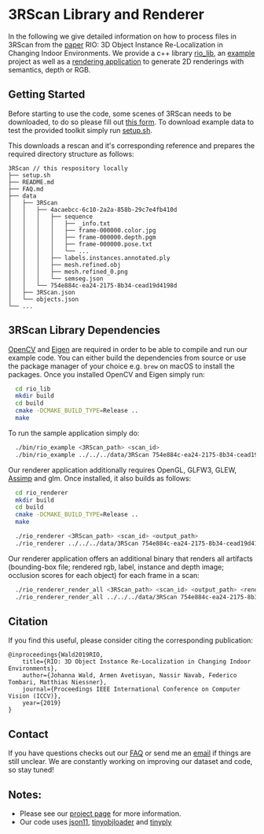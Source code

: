 # 3RScan Library and Renderer

In the following we give detailed information on how to process files in 3RScan from the [paper](https://arxiv.org/abs/1908.06109) RIO: 3D Object Instance Re-Localization in Changing Indoor Environments. We provide a c++ library [rio_lib](https://github.com/WaldJohannaU/3RScan/tree/master/c++/rio_lib/src/rio_lib), an [example](https://github.com/WaldJohannaU/3RScan/tree/master/c++/rio_lib/src/example) project as well as a [rendering application](https://github.com/WaldJohannaU/3RScan/tree/master/c++/rio_renderer) to generate 2D renderings with semantics, depth or RGB.

## Getting Started

Before starting to use the code, some scenes of 3RScan needs to be downloaded, to do so please fill out [this form](https://forms.gle/NvL5dvB4tSFrHfQH6). To download example data to test the provided toolkit simply run [setup.sh](https://github.com/WaldJohannaU/3RScan/tree/master/setup.sh).

This downloads a rescan and it's corresponding reference and prepares the required directory structure as follows:

```
3RScan // this respository locally
├── setup.sh
├── README.md
├── FAQ.md
├── data
│	├── 3RScan
│	│	├── 4acaebcc-6c10-2a2a-858b-29c7e4fb410d
│	│	│	├── sequence
│	│	│	│	├── _info.txt
│	│	│	│	├── frame-000000.color.jpg
│	│	│	│	├── frame-000000.depth.pgm
│	│	│	│	├── frame-000000.pose.txt
│	│	│	│	└── ...
│	│	│	├── labels.instances.annotated.ply
│	│	│	├── mesh.refined.obj
│	│	│	├── mesh.refined_0.png
│	│	│	└── semseg.json
│	│	└── 754e884c-ea24-2175-8b34-cead19d4198d
│	├── 3RScan.json
│	└── objects.json
└── ...
```

## 3RScan Library Dependencies

[OpenCV](https://github.com/opencv/opencv) and [Eigen](https://github.com/libigl/eigen) are required in order to be able to compile and run our example code. You can either build the dependencies from source or use the package manager of your choice e.g. ``brew`` on macOS to install the packages. Once you installed OpenCV and Eigen simply run:

```bash
  cd rio_lib
  mkdir build
  cd build
  cmake -DCMAKE_BUILD_TYPE=Release ..
  make
```

To run the sample application simply do:

```bash  
  ./bin/rio_example <3RScan_path> <scan_id>
  ./bin/rio_example ../../../data/3RScan 754e884c-ea24-2175-8b34-cead19d4198d
```

Our renderer application additionally requires OpenGL, GLFW3, GLEW, [Assimp](https://github.com/assimp/assimp) and glm. Once installed, it also builds as follows:

```bash
  cd rio_renderer
  mkdir build
  cd build
  cmake -DCMAKE_BUILD_TYPE=Release ..
  make
```

```bash
  ./rio_renderer <3RScan_path> <scan_id> <output_path>
  ./rio_renderer ../../../data/3RScan 754e884c-ea24-2175-8b34-cead19d4198d ./
```

Our renderer application offers an additional binary that renders all artifacts (bounding-box file; rendered rgb, label, instance and depth image; occlusion scores for each object) for each frame in a scan:

```bash
  ./rio_renderer_render_all <3RScan_path> <scan_id> <output_path> <render_only_occlusions> <fov_scale>
  ./rio_renderer_render_all ../../../data/3RScan 754e884c-ea24-2175-8b34-cead19d4198d ./ 1 2.0
```

## Citation

If you find this useful, please consider citing the corresponding publication:

```
@inproceedings{Wald2019RIO,
	title={RIO: 3D Object Instance Re-Localization in Changing Indoor Environments},
	author={Johanna Wald, Armen Avetisyan, Nassir Navab, Federico Tombari, Matthias Niessner},
	journal={Proceedings IEEE International Conference on Computer Vision (ICCV)},
	year={2019}
}
```

## Contact

If you have questions checks out our [FAQ](https://github.com/WaldJohannaU/3RScan/tree/master/FAQ.md) or send me an [email](mailto:johanna.wald@tum.de) if things are still unclear. We are constantly working on improving our dataset and code, so stay tuned!

## Notes:
* Please see our [project page](https://waldjohannau.github.io/RIO) for more information.
* Our code uses [json11](https://github.com/dropbox/json11), [tinyobjloader](https://github.com/tinyobjloader/tinyobjloader) and [tinyply](https://github.com/ddiakopoulos/tinyply)
